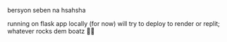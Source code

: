 bersyon seben na hsahsha 


running on flask app locally (for now) 
will try to deploy to render or replit; whatever rocks dem boatz 🤷‍♀️
